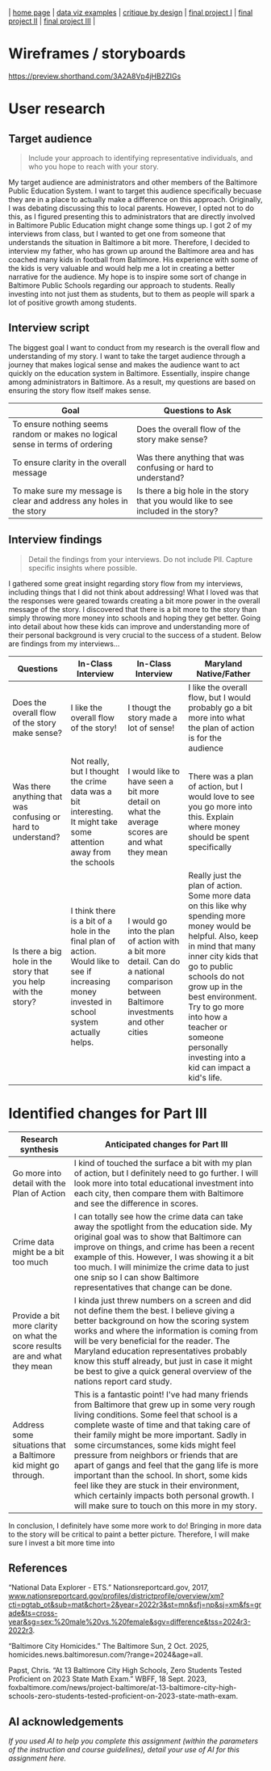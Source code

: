 | [home page](https://cmustudent.github.io/tswd-portfolio-templates/) | [data viz examples](dataviz-examples) | [critique by design](critique-by-design) | [final project I](final-project-part-one) | [final project II](final-project-part-two) | [final project III](final-project-part-three) |

# Wireframes / storyboards
https://preview.shorthand.com/3A2A8Vp4jHB2ZIGs

# User research 

## Target audience
> Include your approach to identifying representative individuals, and who you hope to reach with your story. 

My target audience are administrators and other members of the Baltimore Public Education System.  I want to target this audience specifically becuase they are in a place to actually make a difference on this approach. Originally, I was debating discussing this to local parents. However, I opted not to do this, as I figured presenting this to administrators that are directly involved in Baltimore Public Education might change some things up. I got 2 of my interviews from class, but I wanted to get one from someone that understands the situation in Baltimore a bit more. Therefore, I decided to interview my father, who has grown up around the Baltimore area and has coached many kids in football from Baltimore. His experience with some of the kids is very valuable and would help me a lot in creating a better narrative for the audience. My hope is to inspire some sort of change in Baltimore Public Schools regarding our approach to students. Really investing into not just them as students, but to them as people will spark a lot of positive growth among students.

## Interview script

The biggest goal I want to conduct from my research is the overall flow and understanding of my story. I want to take the target audience through a journey that makes logical sense and makes the audience want to act quickly on the education system in Baltimore. Essentially, inspire change among administrators in Baltimore. As a result, my questions are based on ensuring the story flow itself makes sense.

| Goal | Questions to Ask |
|------|------------------|
|   To ensure nothing seems random or makes no logical sense in terms of ordering   |         Does the overall flow of the story make sense?         |
|   To ensure clarity in the overall message   |         Was there anything that was confusing or hard to understand?         |
|   To make sure my message is clear and address any holes in the story    |         Is there a big hole in the story that you would like to see included in the story?         |


## Interview findings
> Detail the findings from your interviews.  Do not include PII.  Capture specific insights where possible.

I gathered some great insight regarding story flow from my interviews, including things that I did not think about addressing! What I loved was that the responses were geared towards creating a bit more power in the overall message of the story. I discovered that there is a bit more to the story than simply throwing more money into  schools and hoping they get better. Going into detail about how these kids can improve and understanding more of their personal background is very crucial to the success of a student. Below are findings from my interviews...

| Questions               | In-Class Interview | In-Class Interview | Maryland Native/Father |
|-------------------------|--------------------------------|-------------|-------------|
| Does the overall flow of the story make sense? | I like the overall flow of the story!            |     I thougt the story made a lot of sense!        |       I like the overall flow, but I would probably go a bit more into what the plan of action is for the audience      |
|             Was there anything that was confusing or hard to understand?            |                Not really, but I thought the crime data was a bit interesting. It might take some attention away from the schools               |      I would like to have seen a bit more detail on what the average scores are and what they mean        |       There was a plan of action, but I would love to see you go more into this. Explain where money should be spent specifically     |
|           Is there a big hole in the story that you help with the story?               |                I think there is a bit of a hole in the final plan of action. Would like to see if increasing money invested in school system actually helps.                |      I would go into the plan of action with a bit more detail. Can do a national comparison between Baltimore investments and other cities       |      Really just the plan of action. Some more data on this like why spending more money would be helpful. Also, keep in mind that many inner city kids that go to public schools do not grow up in the best environment. Try to go more into how a teacher or someone personally investing into a kid can impact a kid's life.      |


# Identified changes for Part III

| Research synthesis                       | Anticipated changes for Part III                                                |
|------------------------------------------|---------------------------------------------------------------------------------|
| Go more into detail with the Plan of Action | I kind of touched the surface a bit with my plan of action, but I definitely need to go further. I will look more into total educational investment into each city, then compare them with Baltimore and see the difference in scores.  |
|                   Crime data might be a bit too much                       |           I can totally see how the crime data can take away the spotlight from the education side. My original goal was to show that Baltimore can improve on things, and crime has been a recent example of this. However, I was showing it a bit too much. I will minimize the crime data to just one snip so I can show Baltimore representatives that change can be done.                                                                      |
|                   Provide a bit more clarity on what the score results are and what they mean                       |                         I kinda just threw numbers on a screen and did not define them the best. I believe giving a better background on how the scoring system works and where the information is coming from will be very beneficial for the reader. The Maryland education representatives probably know this stuff already, but just in case it might be best to give a quick general overview of the nations report card study.                                                        |
|                     Address some situations that a Baltimore kid might go through.                     |                    This is a fantastic point! I've had many friends from Baltimore that grew up in some very rough living conditions. Some feel that school is a complete waste of time and that taking care of their family might be more important. Sadly in some circumstances, some kids might feel pressure from neighbors or friends that are apart of gangs and feel that the gang life is more important than the school. In short, some kids feel like they are stuck in their environment, which certainly impacts both personal growth. I will make sure to touch on this more in my story.                                                            |


In conclusion, I definitely have some more work to do! Bringing in more data to the story will be critical to paint a better picture. Therefore, I will make sure I invest a bit more time into 


## References

“National Data Explorer - ETS.” Nationsreportcard.gov, 2017, www.nationsreportcard.gov/profiles/districtprofile/overview/xm?cti=pgtab_ot&sub=mat&chort=2&year=2022r3&st=mn&sfj=np&sj=xm&fs=grade&ts=cross-year&sg=sex:%20male%20vs.%20female&sgv=difference&tss=2024r3-2022r3.

“Baltimore City Homicides.” The Baltimore Sun, 2 Oct. 2025, homicides.news.baltimoresun.com/?range=2024&age=all.

‌Papst, Chris. “At 13 Baltimore City High Schools, Zero Students Tested Proficient on 2023 State Math Exam.” WBFF, 18 Sept. 2023, foxbaltimore.com/news/project-baltimore/at-13-baltimore-city-high-schools-zero-students-tested-proficient-on-2023-state-math-exam.

## AI acknowledgements
_If you used AI to help you complete this assignment (within the parameters of the instruction and course guidelines), detail your use of AI for this assignment here._

